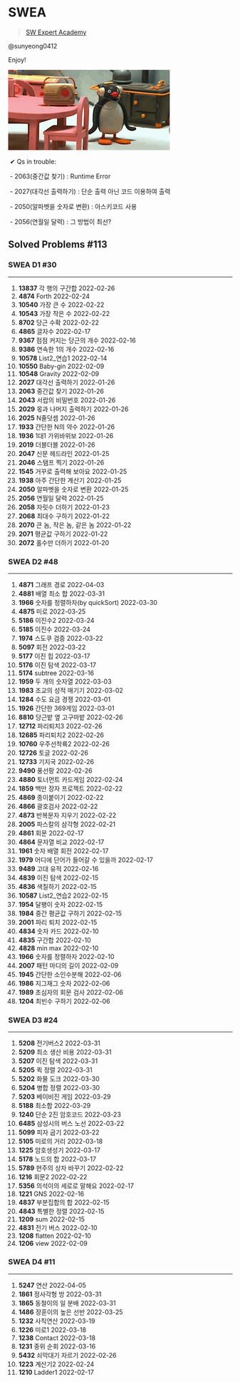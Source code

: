  # SWEA

> [SW Expert Academy](https://swexpertacademy.com/main/main.do)

@sunyeong0412

Enjoy!

![image-20220121030502782](README.assets/image-20220121030502782.png)



​	✔ Qs in trouble: 

​			- 2063(중간값 찾기) : Runtime Error

​			- 2027(대각선 출력하기) : 단순 출력 아닌 코드 이용하여 출력

​			- 2050(알파벳을 숫자로 변환) : 아스키코드 사용

​			- 2056(연월일 달력) : 그 방법이 최선?



## Solved Problems  #113

### SWEA D1  #30

---

1. **13837** 각 행의 구간합  2022-02-26
2. **4874** Forth  2022-02-24
3. **10540** 가장 큰 수  2022-02-22
4. **10543** 가장 작은 수  2022-02-22
5. **8702** 당근 수확  2022-02-22
6. **4865** 글자수  2022-02-17
7. **9367** 점점 커지는 당근의 개수  2022-02-16
8. **9386** 연속한 1의 개수 2022-02-16
9. **10578** List2_연습1  2022-02-14
10. **10550** Baby-gin  2022-02-09
11. **10548** Gravity  2022-02-09
12. **2027** 대각선 출력하기  2022-01-26
13. **2063** 중간값 찾기  2022-01-26
14. **2043** 서랍의 비밀번호  2022-01-26
15. **2029** 몫과 나머지 출력하기  2022-01-26 
16. **2025** N줄덧셈  2022-01-26
17. **1933** 간단한 N의 약수	2022-01-26
18. **1936** 1대1 가위바위보   2022-01-26
19. **2019** 더블더블  2022-01-26
20. **2047** 신문 헤드라인  2022-01-25
21. **2046** 스탬프 찍기  2022-01-26
22. **1545** 거꾸로 출력해 보아요  2022-01-25
23. **1938** 아주 간단한 계산기   2022-01-25
24. **2050** 알파벳을 숫자로 변환  2022-01-25
25. **2056** 연월일 달력  2022-01-25
26. **2058** 자릿수 더하기  2022-01-23
27. **2068** 최대수 구하기  2022-01-22
28. **2070** 큰 놈, 작은 놈, 같은 놈  2022-01-22
29. **2071** 평균값 구하기  2022-01-22
30. **2072** 홀수만 더하기  2022-01-20

### SWEA D2  #48

---

1. **4871** 그래프 경로  2022-04-03
1. **4881** 배열 최소 합  2022-03-31
2. **1966** 숫자를 정렬하자(by quickSort)  2022-03-30
3. **4875** 미로  2022-03-25
4. **5186** 이진수2  2022-03-24
5. **5185** 이진수  2022-03-24
6. **1974** 스도쿠 검증  2022-03-22
7. **5097** 회전  2022-03-22
8. **5177** 이진 힙  2022-03-17
9. **5176** 이진 탐색  2022-03-17
10. **5174** subtree  2022-03-16
11. **1959** 두 개의 숫자열  2022-03-03
12. **1983** 조교의 성적 매기기  2022-03-02
13. **1284** 수도 요금 경쟁  2022-03-01
14. **1926** 간단한 369게임  2022-03-01
15. **8810** 당근밭 옆 고구마밭  2022-02-26
16. **12712** 파리퇴치3  2022-02-26
17. **12685** 파리퇴치2  2022-02-26
18. **10760** 우주선착륙2  2022-02-26
19. **12726** 토글  2022-02-26
20. **12733** 기지국  2022-02-26
21. **9490** 풍선팡  2022-02-26
22. **4880** 토너먼트 카드게임 2022-02-24
23. **1859** 백만 장자 프로젝트  2022-02-22
24. **4869** 종이붙이기  2022-02-22
25. **4866** 괄호검사  2022-02-22
26. **4873** 반복문자 지우기  2022-02-22
27. **2005** 파스칼의 삼각형  2022-02-21
28. **4861** 회문  2022-02-17
29. **4864** 문자열 비교  2022-02-17
30. **1961** 숫자 배열 회전  2022-02-17
31. **1979** 어디에 단어가 들어갈 수 있을까  2022-02-17
32. **9489** 고대 유적  2022-02-16
33. **4839** 이진 탐색  2022-02-15
34. **4836** 색칠하기  2022-02-15
35. **10587** List2_연습2 2022-02-15
36. **1954** 달팽이 숫자  2022-02-15
37. **1984** 중간 평균값 구하기  2022-02-15
38. **2001** 파리 퇴치  2022-02-15
39. **4834** 숫자 카드  2022-02-10
40. **4835** 구간합  2022-02-10
41. **4828** min max  2022-02-10
42. **1966** 숫자를 정렬하자  2022-02-10
43. **2007** 패턴 마디의 길이  2022-02-09
44. **1945** 간단한 소인수분해  2022-02-06
45. **1986** 지그재그 숫자  2022-02-06
46. **1989** 초심자의 회문 검사  2022-02-06
47. **1204** 최빈수 구하기  2022-02-06







### SWEA D3  #24

---

1. **5208** 전기버스2 2022-03-31
2. **5209** 최소 생산 비용  2022-03-31
3. **5207** 이진 탐색  2022-03-31
4. **5205** 퀵 정렬  2022-03-31
5. **5202** 화물 도크  2022-03-30
6. **5204** 병합 정렬  2022-03-30
7. **5203** 베이비진 게임  2022-03-29
8. **5188** 최소합  2022-03-29
9. **1240** 단순 2진 암호코드  2022-03-23
10. **6485** 삼성시의 버스 노선  2022-03-22
11. **5099** 피자 굽기  2022-03-22
12. **5105** 미로의 거리  2022-03-18
13. **1225** 암호생성기  2022-03-17
14. **5178** 노드의 합  2022-03-17
15. **5789** 현주의 상자 바꾸기  2022-02-22
16. **1216** 회문2  2022-02-22
17. **5356** 의석이의 세로로 말해요  2022-02-17
18. **1221** GNS  2022-02-16
19. **4837** 부분집합의 합  2022-02-15
20. **4843** 특별한 정렬  2022-02-15
21. **1209** sum  2022-02-15
22. **4831** 전기 버스  2022-02-10
23. **1208** flatten  2022-02-10
24. **1206** view  2022-02-09



### SWEA D4  #11

---

1. **5247** 연산  2022-04-05
1. **1861** 정사각형 방  2022-03-31
1. **1865** 동철이의 일 분배  2022-03-31
1. **1486** 장훈이의 높은 선반  2022-03-25
1. **1232** 사칙연산  2022-03-19
1. **1226** 미로1  2022-03-18
1. **1238** Contact  2022-03-18
1. **1231** 중위 순회  2022-03-16
1. **5432** 쇠막대기 자르기  2022-02-26
1. **1223** 계산기2  2022-02-24
1. **1210** Ladder1  2022-02-17






































